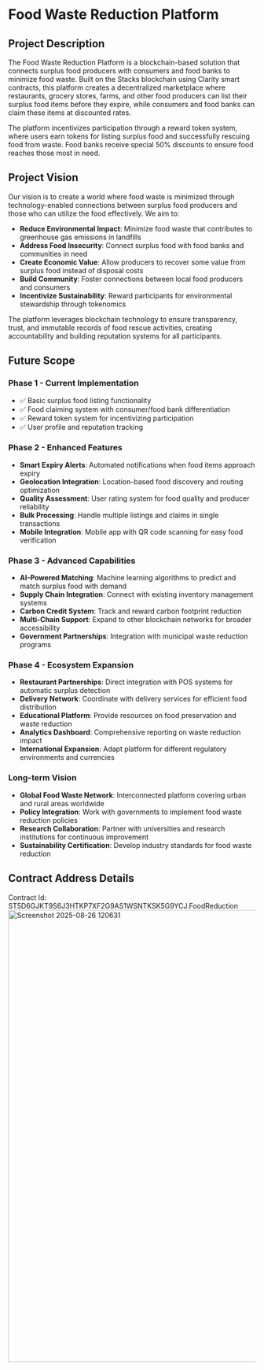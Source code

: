 # Food Waste Reduction Platform

## Project Description

The Food Waste Reduction Platform is a blockchain-based solution that connects surplus food producers with consumers and food banks to minimize food waste. Built on the Stacks blockchain using Clarity smart contracts, this platform creates a decentralized marketplace where restaurants, grocery stores, farms, and other food producers can list their surplus food items before they expire, while consumers and food banks can claim these items at discounted rates.

The platform incentivizes participation through a reward token system, where users earn tokens for listing surplus food and successfully rescuing food from waste. Food banks receive special 50% discounts to ensure food reaches those most in need.

## Project Vision

Our vision is to create a world where food waste is minimized through technology-enabled connections between surplus food producers and those who can utilize the food effectively. We aim to:

- **Reduce Environmental Impact**: Minimize food waste that contributes to greenhouse gas emissions in landfills
- **Address Food Insecurity**: Connect surplus food with food banks and communities in need
- **Create Economic Value**: Allow producers to recover some value from surplus food instead of disposal costs
- **Build Community**: Foster connections between local food producers and consumers
- **Incentivize Sustainability**: Reward participants for environmental stewardship through tokenomics

The platform leverages blockchain technology to ensure transparency, trust, and immutable records of food rescue activities, creating accountability and building reputation systems for all participants.

## Future Scope

### Phase 1 - Current Implementation
- ✅ Basic surplus food listing functionality
- ✅ Food claiming system with consumer/food bank differentiation
- ✅ Reward token system for incentivizing participation
- ✅ User profile and reputation tracking

### Phase 2 - Enhanced Features
- **Smart Expiry Alerts**: Automated notifications when food items approach expiry
- **Geolocation Integration**: Location-based food discovery and routing optimization
- **Quality Assessment**: User rating system for food quality and producer reliability
- **Bulk Processing**: Handle multiple listings and claims in single transactions
- **Mobile Integration**: Mobile app with QR code scanning for easy food verification

### Phase 3 - Advanced Capabilities
- **AI-Powered Matching**: Machine learning algorithms to predict and match surplus food with demand
- **Supply Chain Integration**: Connect with existing inventory management systems
- **Carbon Credit System**: Track and reward carbon footprint reduction
- **Multi-Chain Support**: Expand to other blockchain networks for broader accessibility
- **Government Partnerships**: Integration with municipal waste reduction programs

### Phase 4 - Ecosystem Expansion
- **Restaurant Partnerships**: Direct integration with POS systems for automatic surplus detection
- **Delivery Network**: Coordinate with delivery services for efficient food distribution
- **Educational Platform**: Provide resources on food preservation and waste reduction
- **Analytics Dashboard**: Comprehensive reporting on waste reduction impact
- **International Expansion**: Adapt platform for different regulatory environments and currencies

### Long-term Vision
- **Global Food Waste Network**: Interconnected platform covering urban and rural areas worldwide
- **Policy Integration**: Work with governments to implement food waste reduction policies
- **Research Collaboration**: Partner with universities and research institutions for continuous improvement
- **Sustainability Certification**: Develop industry standards for food waste reduction

## Contract Address Details

Contract Id:  ST5D6GJKT9S6J3HTKP7XF2G9AS1WSNTKSK5G9YCJ.FoodReduction
<img width="1891" height="919" alt="Screenshot 2025-08-26 120631" src="https://github.com/user-attachments/assets/a8356d16-2d8c-4f47-9379-b7a912c4511f" />




   
